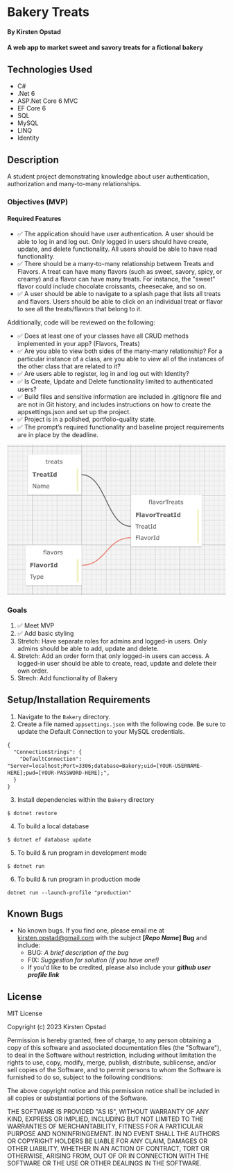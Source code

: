 # Bakery Treats

#### By Kirsten Opstad

#### A web app to market sweet and savory treats for a fictional bakery

## Technologies Used

* C#
* .Net 6
* ASP.Net Core 6 MVC
* EF Core 6
* SQL
* MySQL
* LINQ
* Identity

## Description

A student project demonstrating knowledge about user authentication, authorization and many-to-many relationships.

### Objectives (MVP)

#### Required Features
* ✅ The application should have user authentication. A user should be able to log in and log out. Only logged in users should have create, update, and delete functionality. All users should be able to have read functionality.
* ✅ There should be a many-to-many relationship between Treats and Flavors. A treat can have many flavors (such as sweet, savory, spicy, or creamy) and a flavor can have many treats. For instance, the "sweet" flavor could include chocolate croissants, cheesecake, and so on.
* ✅ A user should be able to navigate to a splash page that lists all treats and flavors. Users should be able to click on an individual treat or flavor to see all the treats/flavors that belong to it.

Additionally, code will be reviewed on the following: 
* ✅ Does at least one of your classes have all CRUD methods implemented in your app? (Flavors, Treats)
* ✅ Are you able to view both sides of the many-many relationship? For a particular instance of a class, are you able to view all of the instances of the other class that are related to it?
* ✅ Are users able to register, log in and log out with Identity?
* ✅ Is Create, Update and Delete functionality limited to authenticated users?
* ✅ Build files and sensitive information are included in .gitignore file and are not in Git history, and includes instructions on how to create the appsettings.json and set up the project.
* ✅ Project is in a polished, portfolio-quality state.
* ✅ The prompt’s required functionality and baseline project requirements are in place by the deadline.

![Screenshot of Database Schema](Bakery/wwwroot/images/schema0.png)

<!-- [Link to operational site](http://www.kirstenopstad.github.com/<REPOSITORY NAME>) -->

### Goals
1. ✅ Meet MVP
2. ✅ Add basic styling
3. Stretch: Have separate roles for admins and logged-in users. Only admins should be able to add, update and delete.
4. Stretch: Add an order form that only logged-in users can access. A logged-in user should be able to create, read, update and delete their own order.
6. Strech: Add functionality of Bakery

## Setup/Installation Requirements

1. Navigate to the `Bakery` directory.
2. Create a file named `appsettings.json` with the following code. Be sure to update the Default Connection to your MySQL credentials.
```
{
  "ConnectionStrings": {
    "DefaultConnection": "Server=localhost;Port=3306;database=Bakery;uid=[YOUR-USERNAME-HERE];pwd=[YOUR-PASSWORD-HERE];",
  }
}
```
3. Install dependencies within the `Bakery` directory
```
$ dotnet restore
```

4. To build a local database
```
$ dotnet ef database update
```

5. To build & run program in development mode 
 ```
 $ dotnet run
 ```

6. To build & run program in production mode 
 ```
 dotnet run --launch-profile "production"
 ```

## Known Bugs

* No known bugs. If you find one, please email me at kirsten.opstad@gmail.com with the subject **[_Repo Name_] Bug** and include:
  * BUG: _A brief description of the bug_
  * FIX: _Suggestion for solution (if you have one!)_
  * If you'd like to be credited, please also include your **_github user profile link_**

## License

MIT License

Copyright (c) 2023 Kirsten Opstad 

Permission is hereby granted, free of charge, to any person obtaining a copy of this software and associated documentation files (the "Software"), to deal in the Software without restriction, including without limitation the rights to use, copy, modify, merge, publish, distribute, sublicense, and/or sell copies of the Software, and to permit persons to whom the Software is furnished to do so, subject to the following conditions:

The above copyright notice and this permission notice shall be included in all copies or substantial portions of the Software.

THE SOFTWARE IS PROVIDED "AS IS", WITHOUT WARRANTY OF ANY KIND, EXPRESS OR IMPLIED, INCLUDING BUT NOT LIMITED TO THE WARRANTIES OF MERCHANTABILITY, FITNESS FOR A PARTICULAR PURPOSE AND NONINFRINGEMENT. IN NO EVENT SHALL THE AUTHORS OR COPYRIGHT HOLDERS BE LIABLE FOR ANY CLAIM, DAMAGES OR OTHER LIABILITY, WHETHER IN AN ACTION OF CONTRACT, TORT OR OTHERWISE, ARISING FROM, OUT OF OR IN CONNECTION WITH THE SOFTWARE OR THE USE OR OTHER DEALINGS IN THE SOFTWARE.
